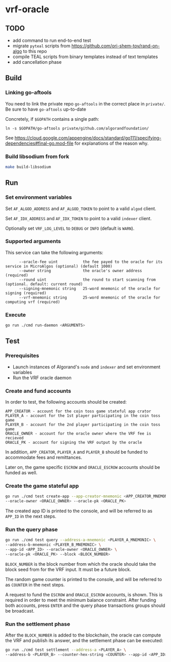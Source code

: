 # vrf-oracle

## TODO
- add command to run end-to-end test
- migrate `pyteal` scripts from https://github.com/ori-shem-tov/rand-on-algo to this repo
- compile TEAL scripts from binary templates instead of text templates
- add cancellation phase

## Build

###  Linking go-aftools

You need to link the private repo `go-aftools` in the correct place in `private/`.
Be sure to have `go-aftools` up-to-date

Concretely, if `$GOPATH` contains a single path:
```
ln -s $GOPATH/go-aftools private/github.com/algorandfoundation/
```

See https://cloud.google.com/appengine/docs/standard/go111/specifying-dependencies#final-go.mod-file for explanations of the reason why.

### Build libsodium from fork
```sh
make build-libsodium
```

## Run
### Set environment variables
Set `AF_ALGOD_ADDRESS` and `AF_ALGOD_TOKEN` to point to a valid `algod` client.

Set `AF_IDX_ADDRESS` and `AF_IDX_TOKEN` to point to a valid `indexer` client.

Optionally set `VRF_LOG_LEVEL` to `DEBUG` or `INFO` (default is `WARN`).


### Supported arguments
This service can take the following arguments:
```
      --oracle-fee uint           the fee payed to the oracle for its service in MicroAlgos (optional) (default 1000)
      --owner string              the oracle's owner address (required)
      --round uint                the round to start scanning from (optional. default: current round)
      --signing-mnemonic string   25-word mnemonic of the oracle for signing (required)
      --vrf-mnemonic string       25-word mnemonic of the oracle for computing vrf (required)
```

### Execute
```sh
go run ./cmd run-daemon <ARGUMENTS>
```

## Test
### Prerequisites
- Launch instances of Algorand's `node` and `indexer` and set environment variables
- Run the VRF oracle daemon
### Create and fund accounts
In order to test, the following accounts should be created:
```
APP_CREATOR - account for the coin toss game stateful app crator
PLAYER_A - account for the 1st player participating in the coin toss game
PLAYER_B - account for the 2nd player participating in the coin toss game
ORACLE_OWNER - account for the oracle owner where the VRF fee is recieved
ORACLE_PK - account for signing the VRF output by the oracle
```
In addition, `APP_CREATOR`, `PLAYER_A` and `PLAYER_B` should be funded to accommodate fees and remittances.

Later on, the game specific `ESCROW` and `ORACLE_ESCROW` accounts should be funded as well.

### Create the game stateful app
```sh
go run ./cmd test create-app --app-creator-mnemonic <APP_CREATOR_MNEMONIC> \
--oracle-owner <ORACLE_OWNER> --oracle-pk <ORACLE_PK>
```

The created app ID is printed to the console, and will be referred to as `APP_ID` in the next steps.

### Run the query phase
```sh
go run ./cmd test query --address-a-mnemonic <PLAYER_A_MNEMONIC> \
--address-b-mnemonic <PLAYER_B_MNEMONIC> \
--app-id <APP_ID> --oracle-owner <ORACLE_OWNER> \
--oracle-pk <ORACLE_PK> --block <BLOCK_NUMBER>
```
`BLOCK_NUMBER` is the block number from which the oracle should take the block seed from for the VRF input. It must be a future block.

The random game counter is printed to the console, and will be referred to as `COUNTER` in the next steps.

A request to fund the `ESCROW` and `ORACLE_ESCROW` accounts, is shown. This is required in order to meet the minimum balance constraint.
After funding both accounts, press `ENTER` and the query phase transactions groups should be broadcast.

### Run the settlement phase
After the `BLOCK_NUMBER` is added to the blockchain, the oracle can compute the VRF and publish its answer, and the settlement phase can be executed:
```sh
go run ./cmd test settlement --address-a <PLAYER_A> \
--address-b <PLAYER_B> --counter-hex-string <COUNTER> --app-id <APP_ID>
```
